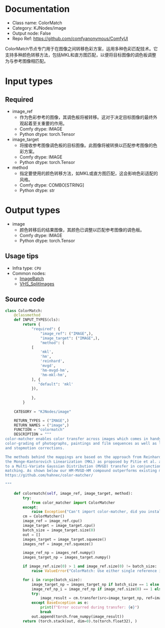 
# Documentation
- Class name: ColorMatch
- Category: KJNodes/image
- Output node: False
- Repo Ref: https://github.com/comfyanonymous/ComfyUI

ColorMatch节点专门用于在图像之间转移色彩方案，运用多种色彩匹配技术。它支持多种颜色转移方法，包括MKL和直方图匹配，以便将目标图像的调色板调整为与参考图像相匹配。

# Input types
## Required
- image_ref
    - 作为色彩参考的图像，其调色板将被转移。这对于决定目标图像的最终外观起着至关重要的作用。
    - Comfy dtype: IMAGE
    - Python dtype: torch.Tensor
- image_target
    - 将接收参考图像调色板的目标图像。此图像将被转换以匹配参考图像的色彩方案。
    - Comfy dtype: IMAGE
    - Python dtype: torch.Tensor
- method
    - 指定要使用的颜色转移方法，如MKL或直方图匹配，这会影响色彩适配的风格。
    - Comfy dtype: COMBO[STRING]
    - Python dtype: str

# Output types
- image
    - 颜色转移后的结果图像，其颜色已调整以匹配参考图像的调色板。
    - Comfy dtype: IMAGE
    - Python dtype: torch.Tensor


## Usage tips
- Infra type: `CPU`
- Common nodes:
    - [ImageBatch](../../Comfy/Nodes/ImageBatch.md)
    - [VHS_SplitImages](../../ComfyUI-VideoHelperSuite/Nodes/VHS_SplitImages.md)



## Source code
```python
class ColorMatch:
    @classmethod
    def INPUT_TYPES(cls):
        return {
            "required": {
                "image_ref": ("IMAGE",),
                "image_target": ("IMAGE",),
                "method": (
            [   
                'mkl',
                'hm', 
                'reinhard', 
                'mvgd', 
                'hm-mvgd-hm', 
                'hm-mkl-hm',
            ], {
               "default": 'mkl'
            }),
                
            },
        }
    
    CATEGORY = "KJNodes/image"

    RETURN_TYPES = ("IMAGE",)
    RETURN_NAMES = ("image",)
    FUNCTION = "colormatch"
    DESCRIPTION = """
color-matcher enables color transfer across images which comes in handy for automatic  
color-grading of photographs, paintings and film sequences as well as light-field  
and stopmotion corrections.  

The methods behind the mappings are based on the approach from Reinhard et al.,  
the Monge-Kantorovich Linearization (MKL) as proposed by Pitie et al. and our analytical solution  
to a Multi-Variate Gaussian Distribution (MVGD) transfer in conjunction with classical histogram   
matching. As shown below our HM-MVGD-HM compound outperforms existing methods.   
https://github.com/hahnec/color-matcher/

"""
    
    def colormatch(self, image_ref, image_target, method):
        try:
            from color_matcher import ColorMatcher
        except:
            raise Exception("Can't import color-matcher, did you install requirements.txt? Manual install: pip install color-matcher")
        cm = ColorMatcher()
        image_ref = image_ref.cpu()
        image_target = image_target.cpu()
        batch_size = image_target.size(0)
        out = []
        images_target = image_target.squeeze()
        images_ref = image_ref.squeeze()

        image_ref_np = images_ref.numpy()
        images_target_np = images_target.numpy()

        if image_ref.size(0) > 1 and image_ref.size(0) != batch_size:
            raise ValueError("ColorMatch: Use either single reference image or a matching batch of reference images.")

        for i in range(batch_size):
            image_target_np = images_target_np if batch_size == 1 else images_target[i].numpy()
            image_ref_np_i = image_ref_np if image_ref.size(0) == 1 else images_ref[i].numpy()
            try:
                image_result = cm.transfer(src=image_target_np, ref=image_ref_np_i, method=method)
            except BaseException as e:
                print(f"Error occurred during transfer: {e}")
                break
            out.append(torch.from_numpy(image_result))
        return (torch.stack(out, dim=0).to(torch.float32), )

```
